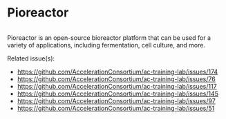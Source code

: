 # Pioreactor

```{include} ../../docs/_snippets/network-setup-note.md
```

Pioreactor is an open-source bioreactor platform that can be used for a variety of applications, including fermentation, cell culture, and more.

Related issue(s):
- https://github.com/AccelerationConsortium/ac-training-lab/issues/174
- https://github.com/AccelerationConsortium/ac-training-lab/issues/76
- https://github.com/AccelerationConsortium/ac-training-lab/issues/117
- https://github.com/AccelerationConsortium/ac-training-lab/issues/145
- https://github.com/AccelerationConsortium/ac-training-lab/issues/97
- https://github.com/AccelerationConsortium/ac-training-lab/issues/51
